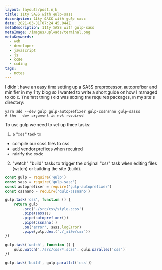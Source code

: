 ```yaml
---
layout: layouts/post.njk
title: 11ty SASS with gulp-sass
description: 11ty SASS with gulp-sass
date: 2021-03-01T07:24:45.044Z
metaDescription: 11ty SASS with gulp-sass
metaImage: /images/uploads/terminal.png
metaKeywords:
  - web
  - developer
  - javascript
  - js
  - code
  - coding
tags:
  - notes
---
```

I didn't have an easy time setting up a SASS preprocessor, autoprefixer and minifier in my 11ty blog so I wanted to write a short guide on how I managed to do it.
The first thing I did was adding the required packages, in my site's directory:

```
yarn add --dev gulp gulp-autoprefixer gulp-cssnanno gulp-sasss
# the --dev argument is not required
```

To use gulp we need to set up three tasks:
1. a "css" task to
 - compile our scss files to css
 - add vendor prefixes when required
 - minify the code
2. "watch" "build" tasks to trigger the original "css" task when editing files (watch) or building the site (build).

```js
const gulp = require('gulp')
const sass = require('gulp-sass')
const autoprefixer = require('gulp-autoprefixer')
const cssnano = require('gulp-cssnano')

gulp.task('css', function () {
    return gulp
        .src('./src/css/style.scss')
        .pipe(sass())
        .pipe(autoprefixer())
        .pipe(cssnano())
        .on('error', sass.logError)
        .pipe(gulp.dest('./_site/css'))
})

gulp.task('watch', function () {
    gulp.watch('./src/css/*.scss', gulp.parallel('css'))
})

gulp.task('build', gulp.parallel('css'))
```


